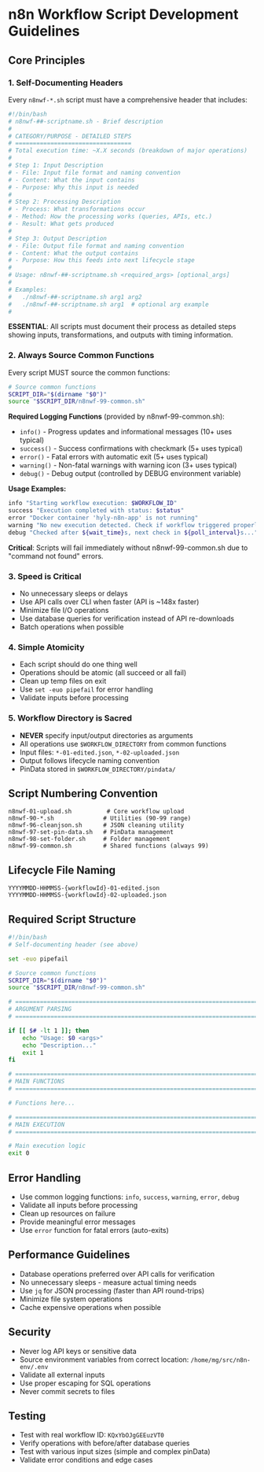 # n8n Workflow Script Development Guidelines

## Core Principles

### 1. Self-Documenting Headers
Every `n8nwf-*.sh` script must have a comprehensive header that includes:

```bash
#!/bin/bash
# n8nwf-##-scriptname.sh - Brief description
#
# CATEGORY/PURPOSE - DETAILED STEPS
# =================================
# Total execution time: ~X.X seconds (breakdown of major operations)
#
# Step 1: Input Description
# - File: Input file format and naming convention
# - Content: What the input contains
# - Purpose: Why this input is needed
#
# Step 2: Processing Description  
# - Process: What transformations occur
# - Method: How the processing works (queries, APIs, etc.)
# - Result: What gets produced
#
# Step 3: Output Description
# - File: Output file format and naming convention
# - Content: What the output contains  
# - Purpose: How this feeds into next lifecycle stage
#
# Usage: n8nwf-##-scriptname.sh <required_args> [optional_args]
#
# Examples:
#   ./n8nwf-##-scriptname.sh arg1 arg2
#   ./n8nwf-##-scriptname.sh arg1  # optional arg example
#
```

**ESSENTIAL**: All scripts must document their process as detailed steps showing inputs, transformations, and outputs with timing information.

### 2. Always Source Common Functions
Every script MUST source the common functions:

```bash
# Source common functions
SCRIPT_DIR="$(dirname "$0")"
source "$SCRIPT_DIR/n8nwf-99-common.sh"
```

**Required Logging Functions** (provided by n8nwf-99-common.sh):
- `info()` - Progress updates and informational messages (10+ uses typical)
- `success()` - Success confirmations with checkmark (5+ uses typical)
- `error()` - Fatal errors with automatic exit (5+ uses typical)
- `warning()` - Non-fatal warnings with warning icon (3+ uses typical)
- `debug()` - Debug output (controlled by DEBUG environment variable)

**Usage Examples:**
```bash
info "Starting workflow execution: $WORKFLOW_ID"
success "Execution completed with status: $status"
error "Docker container 'hyly-n8n-app' is not running"
warning "No new execution detected. Check if workflow triggered properly."
debug "Checked after ${wait_time}s, next check in ${poll_interval}s..."
```

**Critical**: Scripts will fail immediately without n8nwf-99-common.sh due to "command not found" errors.

### 3. Speed is Critical
- No unnecessary sleeps or delays
- Use API calls over CLI when faster (API is ~148x faster)
- Minimize file I/O operations
- Use database queries for verification instead of API re-downloads
- Batch operations when possible

### 4. Simple Atomicity
- Each script should do one thing well
- Operations should be atomic (all succeed or all fail)
- Clean up temp files on exit
- Use `set -euo pipefail` for error handling
- Validate inputs before processing

### 5. Workflow Directory is Sacred
- **NEVER** specify input/output directories as arguments
- All operations use `$WORKFLOW_DIRECTORY` from common functions
- Input files: `*-01-edited.json`, `*-02-uploaded.json`
- Output follows lifecycle naming convention
- PinData stored in `$WORKFLOW_DIRECTORY/pindata/`

## Script Numbering Convention

```
n8nwf-01-upload.sh          # Core workflow upload
n8nwf-90-*.sh              # Utilities (90-99 range)
n8nwf-96-cleanjson.sh      # JSON cleaning utility
n8nwf-97-set-pin-data.sh   # PinData management
n8nwf-98-set-folder.sh     # Folder management
n8nwf-99-common.sh         # Shared functions (always 99)
```

## Lifecycle File Naming

```
YYYYMMDD-HHMMSS-{workflowId}-01-edited.json
YYYYMMDD-HHMMSS-{workflowId}-02-uploaded.json
```

## Required Script Structure

```bash
#!/bin/bash
# Self-documenting header (see above)

set -euo pipefail

# Source common functions
SCRIPT_DIR="$(dirname "$0")"
source "$SCRIPT_DIR/n8nwf-99-common.sh"

# =============================================================================
# ARGUMENT PARSING
# =============================================================================

if [[ $# -lt 1 ]]; then
    echo "Usage: $0 <args>"
    echo "Description..."
    exit 1
fi

# =============================================================================
# MAIN FUNCTIONS
# =============================================================================

# Functions here...

# =============================================================================
# MAIN EXECUTION
# =============================================================================

# Main execution logic
exit 0
```

## Error Handling

- Use common logging functions: `info`, `success`, `warning`, `error`, `debug`
- Validate all inputs before processing
- Clean up resources on failure
- Provide meaningful error messages
- Use `error` function for fatal errors (auto-exits)

## Performance Guidelines

- Database operations preferred over API calls for verification
- No unnecessary sleeps - measure actual timing needs
- Use `jq` for JSON processing (faster than API round-trips)
- Minimize file system operations
- Cache expensive operations when possible

## Security

- Never log API keys or sensitive data
- Source environment variables from correct location: `/home/mg/src/n8n-env/.env`
- Validate all external inputs
- Use proper escaping for SQL operations
- Never commit secrets to files

## Testing

- Test with real workflow ID: `KQxYbOJgGEEuzVT0`
- Verify operations with before/after database queries
- Test with various input sizes (simple and complex pinData)
- Validate error conditions and edge cases